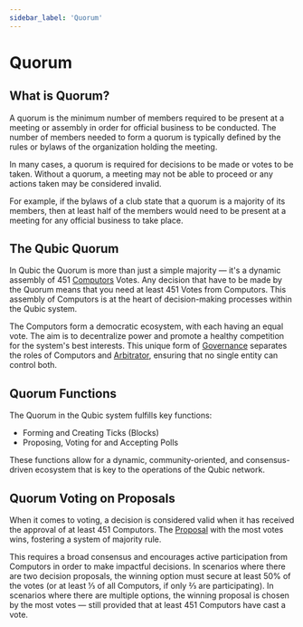 ```yaml
---
sidebar_label: 'Quorum'
---
```


# Quorum

## What is Quorum?
A quorum is the minimum number of members required to be present at a meeting or assembly in order for official business to be conducted. The number of members needed to form a quorum is typically defined by the rules or bylaws of the organization holding the meeting.

In many cases, a quorum is required for decisions to be made or votes to be taken. Without a quorum, a meeting may not be able to proceed or any actions taken may be considered invalid.

For example, if the bylaws of a club state that a quorum is a majority of its members, then at least half of the members would need to be present at a meeting for any official business to take place.

## The Qubic Quorum
In Qubic the Quorum is more than just a simple majority — it's a dynamic assembly of 451 [Computors](/learn/nodes) Votes. Any decision that have to be made by the Quorum means that you need at least 451 Votes from Computors. This assembly of Computors is at the heart of decision-making processes within the Qubic system.

The Computors form a democratic ecosystem, with each having an equal vote. The aim is to decentralize power and promote a healthy competition for the system's best interests. This unique form of [Governance](/learn/governance) separates the roles of Computors and [Arbitrator](/learn/arbitrator), ensuring that no single entity can control both.

## Quorum Functions
The Quorum in the Qubic system fulfills key functions:

- Forming and Creating Ticks (Blocks)
- Proposing, Voting for and Accepting Polls

These functions allow for a dynamic, community-oriented, and consensus-driven ecosystem that is key to the operations of the Qubic network.


## Quorum Voting on Proposals
When it comes to voting, a decision is considered valid when it has received the approval of at least 451 Computors. The [Proposal](/learn/proposals) with the most votes wins, fostering a system of majority rule.

This requires a broad consensus and encourages active participation from Computors in order to make impactful decisions. In scenarios where there are two decision proposals, the winning option must secure at least 50% of the votes (or at least ⅓ of all Computors, if only ⅔ are participating). In scenarios where there are multiple options, the winning proposal is chosen by the most votes — still provided that at least 451 Computors have cast a vote.
